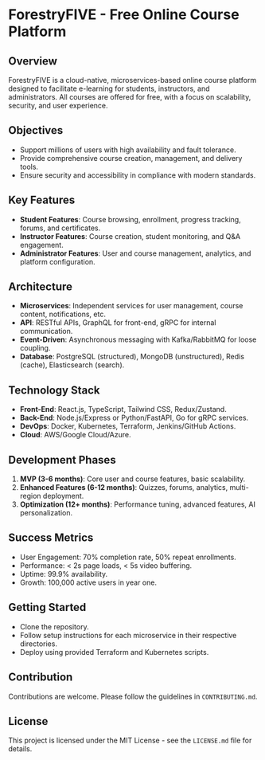 # ForestryFIVE - Free Online Course Platform

## Overview
ForestryFIVE is a cloud-native, microservices-based online course platform designed to facilitate e-learning for students, instructors, and administrators. All courses are offered for free, with a focus on scalability, security, and user experience.

## Objectives
- Support millions of users with high availability and fault tolerance.
- Provide comprehensive course creation, management, and delivery tools.
- Ensure security and accessibility in compliance with modern standards.

## Key Features
- **Student Features**: Course browsing, enrollment, progress tracking, forums, and certificates.
- **Instructor Features**: Course creation, student monitoring, and Q&A engagement.
- **Administrator Features**: User and course management, analytics, and platform configuration.

## Architecture
- **Microservices**: Independent services for user management, course content, notifications, etc.
- **API**: RESTful APIs, GraphQL for front-end, gRPC for internal communication.
- **Event-Driven**: Asynchronous messaging with Kafka/RabbitMQ for loose coupling.
- **Database**: PostgreSQL (structured), MongoDB (unstructured), Redis (cache), Elasticsearch (search).

## Technology Stack
- **Front-End**: React.js, TypeScript, Tailwind CSS, Redux/Zustand.
- **Back-End**: Node.js/Express or Python/FastAPI, Go for gRPC services.
- **DevOps**: Docker, Kubernetes, Terraform, Jenkins/GitHub Actions.
- **Cloud**: AWS/Google Cloud/Azure.

## Development Phases
1. **MVP (3-6 months)**: Core user and course features, basic scalability.
2. **Enhanced Features (6-12 months)**: Quizzes, forums, analytics, multi-region deployment.
3. **Optimization (12+ months)**: Performance tuning, advanced features, AI personalization.

## Success Metrics
- User Engagement: 70% completion rate, 50% repeat enrollments.
- Performance: < 2s page loads, < 5s video buffering.
- Uptime: 99.9% availability.
- Growth: 100,000 active users in year one.

## Getting Started
- Clone the repository.
- Follow setup instructions for each microservice in their respective directories.
- Deploy using provided Terraform and Kubernetes scripts.

## Contribution
Contributions are welcome. Please follow the guidelines in `CONTRIBUTING.md`.

## License
This project is licensed under the MIT License - see the `LICENSE.md` file for details. 